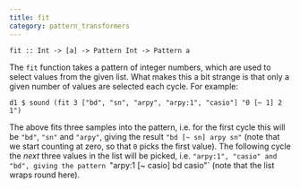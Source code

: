 ```yaml
---
title: fit
category: pattern_transformers
---
```


~~~~ {haskell}
fit :: Int -> [a] -> Pattern Int -> Pattern a
~~~~

The `fit` function takes a pattern of integer numbers, which are used to select values from the given list. What makes this a bit strange is that only a given number of values are selected each cycle. For example:

~~~~ {haskell}
d1 $ sound (fit 3 ["bd", "sn", "arpy", "arpy:1", "casio"] "0 [~ 1] 2 1")
~~~~

The above fits three samples into the pattern, i.e. for the first cycle this will be `"bd"`, `"sn"` and `"arpy"`, giving the result `"bd [~ sn] arpy sn"` (note that we start counting at zero, so that `0` picks the first value). The following cycle the *next* three values in the list will be picked, i.e. `"arpy:1", "casio" and "bd", giving the pattern `"arpy:1 [~ casio] bd casio"` (note that the list wraps round here). 
